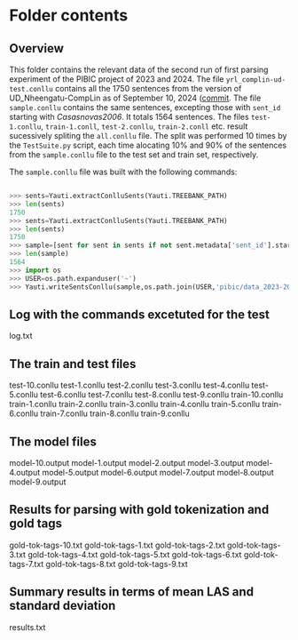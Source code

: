 # Folder contents
## Overview
This folder contains the relevant data of the second run of first parsing experiment of the PIBIC project of 2023 and 2024. The file `yrl_complin-ud-test.conllu` contains all the 1750 sentences from the version of UD_Nheengatu-CompLin as of September 10, 2024 ([commit](https://github.com/CompLin/nheengatu/commit/eb6529a96166213db9de1bb020229cb85444a9b6). The file `sample.conllu` contains the same sentences, excepting those with `sent_id` starting with _Casasnovas2006_. It totals 1564 sentences. The files `test-1.conllu`, `train-1.conll`, `test-2.conllu`, `train-2.conll` etc. result sucessively spliting the `all.conllu` file. The split was performed 10 times by the `TestSuite.py` script, each time alocating 10% and 90% of the sentences from the `sample.conllu` file to the test set and train set, respectively.

The `sample.conllu` file was built with the following commands:

```python

>>> sents=Yauti.extractConlluSents(Yauti.TREEBANK_PATH)
>>> len(sents)
1750
>>> sents=Yauti.extractConlluSents(Yauti.TREEBANK_PATH)
>>> len(sents)
1750
>>> sample=[sent for sent in sents if not sent.metadata['sent_id'].startswith('Casasnovas2006')]
>>> len(sample)
1564
>>> import os
>>> USER=os.path.expanduser('~')
>>> Yauti.writeSentsConllu(sample,os.path.join(USER,'pibic/data_2023-2024/test03','sample.conllu'))

```

## Log with the commands excetuted for the test
log.txt

## The train and test files
test-10.conllu
test-1.conllu
test-2.conllu
test-3.conllu
test-4.conllu
test-5.conllu
test-6.conllu
test-7.conllu
test-8.conllu
test-9.conllu
train-10.conllu
train-1.conllu
train-2.conllu
train-3.conllu
train-4.conllu
train-5.conllu
train-6.conllu
train-7.conllu
train-8.conllu
train-9.conllu

## The model files
model-10.output
model-1.output
model-2.output
model-3.output
model-4.output
model-5.output
model-6.output
model-7.output
model-8.output
model-9.output

## Results for parsing with gold tokenization and gold tags
gold-tok-tags-10.txt
gold-tok-tags-1.txt
gold-tok-tags-2.txt
gold-tok-tags-3.txt
gold-tok-tags-4.txt
gold-tok-tags-5.txt
gold-tok-tags-6.txt
gold-tok-tags-7.txt
gold-tok-tags-8.txt
gold-tok-tags-9.txt

## Summary results in terms of mean LAS and standard deviation
results.txt

